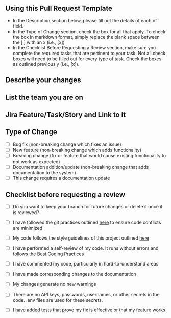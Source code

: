 ## Using this Pull Request Template
* In the Description section below, please fill out the details of each of field.
* In the Type of Change section, check the box for all that apply. To check the box in markdown format, simply replace the blank space between the [ ] with an x (i.e., [x])
* In the Checklist Before Requesting a Review section, make sure you complete the required tasks that are pertinent to your task. Not all check boxes will need to be filled out for every type of task. Check the boxes as outlined previously (i.e., [x]).

## Describe your changes

## List the team you are on

## Jira Feature/Task/Story and Link to it

## Type of Change
- [ ] Bug fix (non-breaking change which fixes an issue)
- [ ] New feature (non-breaking change which adds functionality)
- [ ] Breaking change (fix or feature that would cause existing functionality to not work as expected)
- [ ] Documentation addition/update (non-breaking change that adds documentation to the system)
- [ ] This change requires a documentation update

## Checklist before requesting a review
- [ ] Do you want to keep your branch for future changes or delete it once it is reviewed?
- [ ] I have followed the git practices outlined [here](GitPractices.md) to ensure code conflicts are minimized
- [ ] My code follows the style guidelines of this project outlined [here](UIGuidelines.md)
- [ ] I have performed a self-review of my code. It runs without errors and follows the [Best Coding Practices](BestCodingPractices.md)
- [ ] I have commented my code, particularly in hard-to-understand areas
- [ ] I have made corresponding changes to the documentation
- [ ] My changes generate no new warnings
- [ ] There are no API keys, passwords, usernames, or other secrets in the code. .env files are used for these secrets.
- [ ] I have added tests that prove my fix is effective or that my feature works

